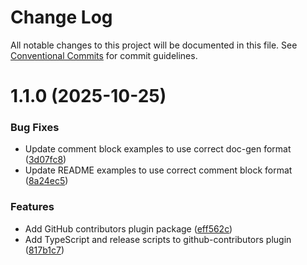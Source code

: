 # Change Log

All notable changes to this project will be documented in this file.
See [Conventional Commits](https://conventionalcommits.org) for commit guidelines.

# 1.1.0 (2025-10-25)


### Bug Fixes

* Update comment block examples to use correct doc-gen format ([3d07fc8](https://github.com/DavidWells/markdown-magic/commit/3d07fc8dcbad2548e10f023e0a188ce49a4f4c84))
* Update README examples to use correct comment block format ([8a24ec5](https://github.com/DavidWells/markdown-magic/commit/8a24ec5f4c7f414d3757e9e16b546294b10b208e))


### Features

* Add GitHub contributors plugin package ([eff562c](https://github.com/DavidWells/markdown-magic/commit/eff562cd1371efb67e754768c47c3dec382b9682))
* Add TypeScript and release scripts to github-contributors plugin ([817b1c7](https://github.com/DavidWells/markdown-magic/commit/817b1c775b3644f865d3a8e01ae69cd247e51315))
